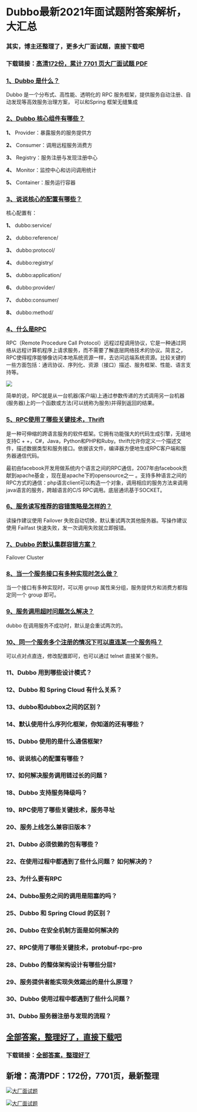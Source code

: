# Dubbo最新2021年面试题附答案解析，大汇总

### 其实，博主还整理了，更多大厂面试题，直接下载吧

### 下载链接：[高清172份，累计 7701 页大厂面试题  PDF](https://github.com/souyunku/DevBooks/blob/master/docs/index.md)



### [1、Dubbo 是什么？](https://github.com/souyunku/DevBooks/blob/master/docs/Dubbo/Dubbo最新2021年面试题附答案解析，大汇总.md#1dubbo-是什么)  


Dubbo 是一个分布式、高性能、透明化的 RPC 服务框架，提供服务自动注册、自动发现等高效服务治理方案， 可以和Spring 框架无缝集成


### [2、Dubbo 核心组件有哪些？](https://github.com/souyunku/DevBooks/blob/master/docs/Dubbo/Dubbo最新2021年面试题附答案解析，大汇总.md#2dubbo-核心组件有哪些)  


**1、** Provider：暴露服务的服务提供方

**2、** Consumer：调用远程服务消费方

**3、** Registry：服务注册与发现注册中心

**4、** Monitor：监控中心和访问调用统计

**5、** Container：服务运行容器


### [3、说说核心的配置有哪些？](https://github.com/souyunku/DevBooks/blob/master/docs/Dubbo/Dubbo最新2021年面试题附答案解析，大汇总.md#3说说核心的配置有哪些)  


核心配置有：

**1、** dubbo:service/

**2、** dubbo:reference/

**3、** dubbo:protocol/

**4、** dubbo:registry/

**5、** dubbo:application/

**6、** dubbo:provider/

**7、** dubbo:consumer/

**8、** dubbo:method/


### [4、什么是RPC](https://github.com/souyunku/DevBooks/blob/master/docs/Dubbo/Dubbo最新2021年面试题附答案解析，大汇总.md#4什么是rpc)  


RPC（Remote Procedure Call Protocol）远程过程调用协议，它是一种通过网络从远程计算机程序上请求服务，而不需要了解底层网络技术的协议。简言之，RPC使得程序能够像访问本地系统资源一样，去访问远端系统资源。比较关键的一些方面包括：通讯协议、序列化、资源（接口）描述、服务框架、性能、语言支持等。

![](https://gitee.com/souyunkutech/souyunku-home/raw/master/images/souyunku-web/2020/5/2/026/54/80_3.png#alt=80%5C_3.png)

简单的说，RPC就是从一台机器(客户端)上通过参数传递的方式调用另一台机器(服务器)上的一个函数或方法(可以统称为服务)并得到返回的结果。


### [5、RPC使用了哪些关键技术，Thrift](https://github.com/souyunku/DevBooks/blob/master/docs/Dubbo/Dubbo最新2021年面试题附答案解析，大汇总.md#5rpc使用了哪些关键技术thrift)  


是一种可伸缩的跨语言服务的软件框架。它拥有功能强大的代码生成引擎，无缝地支持C + +，C#，Java，Python和PHP和Ruby。thrift允许你定义一个描述文件，描述数据类型和服务接口。依据该文件，编译器方便地生成RPC客户端和服务器通信代码。

最初由facebook开发用做系统内个语言之间的RPC通信，2007年由facebook贡献到apache基金 ，现在是apache下的opensource之一 。支持多种语言之间的RPC方式的通信：php语言client可以构造一个对象，调用相应的服务方法来调用java语言的服务，跨越语言的C/S RPC调用。底层通讯基于SOCKET。


### [6、服务读写推荐的容错策略是怎样的？](https://github.com/souyunku/DevBooks/blob/master/docs/Dubbo/Dubbo最新2021年面试题附答案解析，大汇总.md#6服务读写推荐的容错策略是怎样的)  


读操作建议使用 Failover 失败自动切换，默认重试两次其他服务器。写操作建议使用 Failfast 快速失败，发一次调用失败就立即报错。


### [7、Dubbo 的默认集群容错方案？](https://github.com/souyunku/DevBooks/blob/master/docs/Dubbo/Dubbo最新2021年面试题附答案解析，大汇总.md#7dubbo-的默认集群容错方案)  


Failover Cluster


### [8、当一个服务接口有多种实现时怎么做？](https://github.com/souyunku/DevBooks/blob/master/docs/Dubbo/Dubbo最新2021年面试题附答案解析，大汇总.md#8当一个服务接口有多种实现时怎么做)  


当一个接口有多种实现时，可以用 group 属性来分组，服务提供方和消费方都指定同一个 group 即可。


### [9、服务调用超时问题怎么解决？](https://github.com/souyunku/DevBooks/blob/master/docs/Dubbo/Dubbo最新2021年面试题附答案解析，大汇总.md#9服务调用超时问题怎么解决)  


dubbo 在调用服务不成功时，默认是会重试两次的。


### [10、同一个服务多个注册的情况下可以直连某一个服务吗？](https://github.com/souyunku/DevBooks/blob/master/docs/Dubbo/Dubbo最新2021年面试题附答案解析，大汇总.md#10同一个服务多个注册的情况下可以直连某一个服务吗)  


可以点对点直连，修改配置即可，也可以通过 telnet 直接某个服务。


### 11、Dubbo 用到哪些设计模式？
### 12、Dubbo 和 Spring Cloud 有什么关系？
### 13、dubbo和dubbox之间的区别？
### 14、默认使用什么序列化框架，你知道的还有哪些？
### 15、Dubbo 使用的是什么通信框架?
### 16、说说核心的配置有哪些？
### 17、如何解决服务调用链过长的问题？
### 18、Dubbo 支持服务降级吗？
### 19、RPC使用了哪些关键技术，服务寻址
### 20、服务上线怎么兼容旧版本？
### 21、Dubbo 必须依赖的包有哪些？
### 22、在使用过程中都遇到了些什么问题？ 如何解决的？
### 23、为什么要有RPC
### 24、Dubbo服务之间的调用是阻塞的吗？
### 25、Dubbo 和 Spring Cloud 的区别？
### 26、Dubbo 在安全机制方面是如何解决的
### 27、RPC使用了哪些关键技术，protobuf-rpc-pro
### 28、Dubbo 的整体架构设计有哪些分层?
### 29、服务提供者能实现失效踢出的是什么原理？
### 30、Dubbo 使用过程中都遇到了些什么问题？
### 31、Dubbo 服务器注册与发现的流程？




## [全部答案，整理好了，直接下载吧](https://gitee.com/souyunku/DevBooks/blob/master/docs/daan.md)

### 下载链接：[全部答案，整理好了](https://gitee.com/souyunku/DevBooks/blob/master/docs/daan.md)




## 新增：高清PDF：172份，7701页，最新整理

[![大厂面试题](https://www.souyunku.com/wp-content/uploads/weixin/mst.png "架构师专栏")](https://www.souyunku.com/wp-content/uploads/weixin/githup-weixin.png "架构师专栏")

[![大厂面试题](https://www.souyunku.com/wp-content/uploads/weixin/githup-weixin.png "架构师专栏")](https://www.souyunku.com/wp-content/uploads/weixin/githup-weixin.png "架构师专栏")

